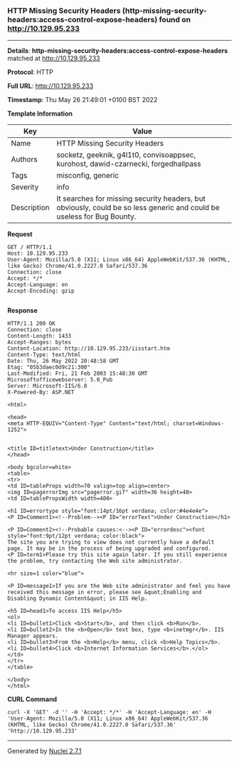 ### HTTP Missing Security Headers (http-missing-security-headers:access-control-expose-headers) found on http://10.129.95.233
---
**Details**: **http-missing-security-headers:access-control-expose-headers**  matched at http://10.129.95.233

**Protocol**: HTTP

**Full URL**: http://10.129.95.233

**Timestamp**: Thu May 26 21:49:01 +0100 BST 2022

**Template Information**

| Key | Value |
|---|---|
| Name | HTTP Missing Security Headers |
| Authors | socketz, geeknik, g4l1t0, convisoappsec, kurohost, dawid-czarnecki, forgedhallpass |
| Tags | misconfig, generic |
| Severity | info |
| Description | It searches for missing security headers, but obviously, could be so less generic and could be useless for Bug Bounty. |

**Request**
```http
GET / HTTP/1.1
Host: 10.129.95.233
User-Agent: Mozilla/5.0 (X11; Linux x86_64) AppleWebKit/537.36 (KHTML, like Gecko) Chrome/41.0.2227.0 Safari/537.36
Connection: close
Accept: */*
Accept-Language: en
Accept-Encoding: gzip


```

**Response**
```http
HTTP/1.1 200 OK
Connection: close
Content-Length: 1433
Accept-Ranges: bytes
Content-Location: http://10.129.95.233/iisstart.htm
Content-Type: text/html
Date: Thu, 26 May 2022 20:48:58 GMT
Etag: "05b3daec0d9c21:300"
Last-Modified: Fri, 21 Feb 2003 15:48:30 GMT
Microsoftofficewebserver: 5.0_Pub
Server: Microsoft-IIS/6.0
X-Powered-By: ASP.NET

<html>

<head>
<meta HTTP-EQUIV="Content-Type" Content="text/html; charset=Windows-1252">


<title ID=titletext>Under Construction</title>
</head>

<body bgcolor=white>
<table>
<tr>
<td ID=tableProps width=70 valign=top align=center>
<img ID=pagerrorImg src="pagerror.gif" width=36 height=48>
<td ID=tablePropsWidth width=400>

<h1 ID=errortype style="font:14pt/16pt verdana; color:#4e4e4e">
<P ID=Comment1><!--Problem--><P ID="errorText">Under Construction</h1>

<P ID=Comment2><!--Probable causes:<--><P ID="errordesc"><font style="font:9pt/12pt verdana; color:black">
The site you are trying to view does not currently have a default page. It may be in the process of being upgraded and configured.
<P ID=term1>Please try this site again later. If you still experience the problem, try contacting the Web site administrator.

<hr size=1 color="blue">

<P ID=message1>If you are the Web site administrator and feel you have received this message in error, please see &quot;Enabling and Disabling Dynamic Content&quot; in IIS Help.

<h5 ID=head1>To access IIS Help</h5>
<ol>
<li ID=bullet1>Click <b>Start</b>, and then click <b>Run</b>.
<li ID=bullet2>In the <b>Open</b> text box, type <b>inetmgr</b>. IIS Manager appears.
<li ID=bullet3>From the <b>Help</b> menu, click <b>Help Topics</b>.
<li ID=bullet4>Click <b>Internet Information Services</b>.</ol>
</td>
</tr>
</table>

</body>
</html>

```


**CURL Command**
```
curl -X 'GET' -d '' -H 'Accept: */*' -H 'Accept-Language: en' -H 'User-Agent: Mozilla/5.0 (X11; Linux x86_64) AppleWebKit/537.36 (KHTML, like Gecko) Chrome/41.0.2227.0 Safari/537.36' 'http://10.129.95.233'
```
---
Generated by [Nuclei 2.7.1](https://github.com/projectdiscovery/nuclei)